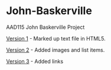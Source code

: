 John-Baskerville
================

AAD115 John Baskerville Project

[Version 1](http://kelseybones.github.io/John-Baskerville/Version-1.html) - Marked up text file in HTML5.

[Version 2](http://kelseybones.github.io/John-Baskerville/Version-2.html) - Added images and list items. 

[Version 3](http://kelseybones.github.io/John-Baskerville/Version-3.html) - Added links 